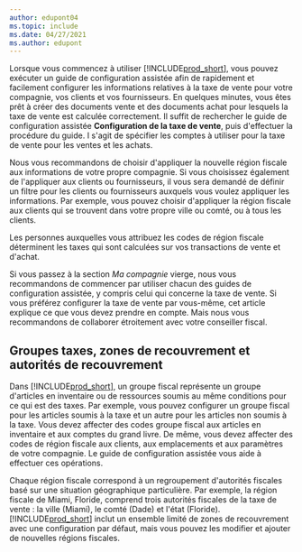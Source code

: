 ```yaml
---
author: edupont04
ms.topic: include
ms.date: 04/27/2021
ms.author: edupont
---
```

Lorsque vous commencez à utiliser [!INCLUDE[prod_short](../../../includes/prod_short.md)], vous pouvez exécuter un guide de configuration assistée afin de rapidement et facilement configurer les informations relatives à la taxe de vente pour votre compagnie, vos clients et vos fournisseurs. En quelques minutes, vous êtes prêt à créer des documents vente et des documents achat pour lesquels la taxe de vente est calculée correctement. Il suffit de rechercher le guide de configuration assistée **Configuration de la taxe de vente**, puis d'effectuer la procédure du guide. I s'agit de spécifier les comptes à utiliser pour la taxe de vente pour les ventes et les achats.  

Nous vous recommandons de choisir d'appliquer la nouvelle région fiscale aux informations de votre propre compagnie. Si vous choisissez également de l'appliquer aux clients ou fournisseurs, il vous sera demandé de définir un filtre pour les clients ou fournisseurs auxquels vous voulez appliquer les informations. Par exemple, vous pouvez choisir d'appliquer la région fiscale aux clients qui se trouvent dans votre propre ville ou comté, ou à tous les clients.

Les personnes auxquelles vous attribuez les codes de région fiscale déterminent les taxes qui sont calculées sur vos transactions de vente et d'achat.

Si vous passez à la section *Ma compagnie* vierge, nous vous recommandons de commencer par utiliser chacun des guides de configuration assistée, y compris celui qui concerne la taxe de vente. Si vous préférez configurer la taxe de vente par vous-même, cet article explique ce que vous devez prendre en compte. Mais nous vous recommandons de collaborer étroitement avec votre conseiller fiscal.  

## <a name="tax-groups-tax-areas-and-tax-jurisdictions"></a><a name="tax-groups-tax-areas-and-tax-jurisdictions"></a>Groupes taxes, zones de recouvrement et autorités de recouvrement

Dans [!INCLUDE[prod_short](../../../includes/prod_short.md)], un groupe fiscal représente un groupe d'articles en inventaire ou de ressources soumis au même conditions pour ce qui est des taxes. Par exemple, vous pouvez configurer un groupe fiscal pour les articles soumis à la taxe et un autre pour les articles non soumis à la taxe. Vous devez affecter des codes groupe fiscal aux articles en inventaire et aux comptes du grand livre. De même, vous devez affecter des codes de région fiscale aux clients, aux emplacements et aux paramètres de votre compagnie. Le guide de configuration assistée vous aide à effectuer ces opérations.  

Chaque région fiscale correspond à un regroupement d'autorités fiscales basé sur une situation géographique particulière. Par exemple, la région fiscale de Miami, Floride, comprend trois autorités fiscales de la taxe de vente : la ville (Miami), le comté (Dade) et l'état (Floride). [!INCLUDE[prod_short](../../../includes/prod_short.md)] inclut un ensemble limité de zones de recouvrement avec une configuration par défaut, mais vous pouvez les modifier et ajouter de nouvelles régions fiscales.  

